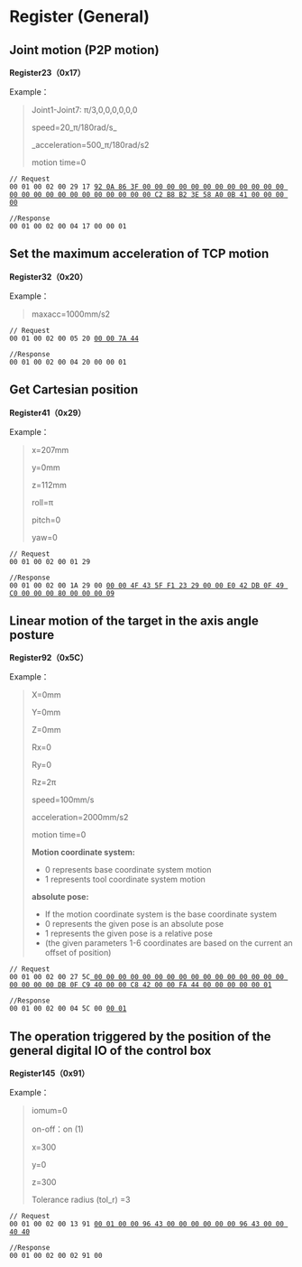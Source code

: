 # Register (General)

## Joint motion (P2P motion)

**Register23（0x17）**

Example：&#x20;

> Joint1-Joint7: π/3,0,0,0,0,0,0&#x20;
>
> speed=20_π/180rad/s_
>
> _acceleration=500_π/180rad/s2
>
> motion time=0

<pre data-overflow="wrap" data-full-width="false"><code>// Request
00 01 00 02 00 29 17 <a data-footnote-ref href="#user-content-fn-1">92 0A 86 3F 00 00 00 00 00 00 00 00 00 00 00 00 00 00 00 00 00 00 00 00 00 00 00 00 C2 B8 B2 3E 58 A0 0B 41 00 00 00 00</a>
</code></pre>

```
//Response
00 01 00 02 00 04 17 00 00 01
```

##

## Set the maximum acceleration of TCP motion

**Register32（0x20）**

Example：&#x20;

> maxacc=1000mm/s2

<pre><code>// Request
00 01 00 02 00 05 20 <a data-footnote-ref href="#user-content-fn-2">00 00 7A 44</a>
</code></pre>

```
//Response
00 01 00 02 00 04 20 00 00 01
```



## Get Cartesian position

**Register41（0x29）**

Example：&#x20;

> x=207mm
>
> y=0mm
>
> z=112mm
>
> roll=π
>
> pitch=0
>
> yaw=0

```
// Request
00 01 00 02 00 01 29
```

<pre data-overflow="wrap"><code>//Response
00 01 00 02 00 1A 29 00 <a data-footnote-ref href="#user-content-fn-3">00 00 4F 43 5F F1 23 29 00 00 E0 42 DB 0F 49 C0 00 00 00 80 00 00 00 09</a>
</code></pre>



## Linear motion of the target in the axis angle posture

**Register92（0x5C）**

Example：&#x20;

> X=0mm
>
> Y=0mm
>
> Z=0mm
>
> Rx=0
>
> Ry=0
>
> Rz=2π
>
> speed=100mm/s
>
> acceleration=2000mm/s2
>
> motion time=0
>
> **Motion coordinate system:**
>
> * 0 represents base coordinate system motion
> * 1 represents tool coordinate system motion
>
> **absolute pose:**
>
> * If the motion coordinate system is the base coordinate system
> * 0 represents the given pose is an absolute pose
> * 1 represents the given pose is a relative pose
> * (the given parameters 1-6 coordinates are based on the current an offset of position)

<pre data-overflow="wrap"><code>// Request
00 01 00 02 00 27 5C<a data-footnote-ref href="#user-content-fn-4"> 00 00 00 00 00 00 00 00 00 00 00 00 00 00 00 00 00 00 00 00 DB 0F C9 40 00 00 C8 42 00 00 FA 44 00 00 00 00 00 01</a>
</code></pre>

<pre data-overflow="wrap"><code>//Response
00 01 00 02 00 04 5C 00 <a data-footnote-ref href="#user-content-fn-5">00 01</a>
</code></pre>



## The operation triggered by the position of the general digital IO of the control box

**Register145（0x91）**

Example：

> iomum=0
>
> on-off：on (1)  &#x20;
>
> x=300
>
> y=0
>
> z=300
>
> Tolerance radius (tol\_r) =3

<pre data-overflow="wrap"><code>// Request
00 01 00 02 00 13 91 <a data-footnote-ref href="#user-content-fn-6">00 01 00 00 96 43 00 00 00 00 00 00 96 43 00 00 40 40</a>
</code></pre>

```
//Response
00 01 00 02 00 02 91 00
```









[^1]: 

[^2]: 

[^3]: 

[^4]: 

[^5]: 

[^6]: 
